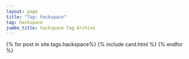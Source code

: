```yaml
---
layout: page
title: "Tag: hackspace"
tag: hackspace
jumbo_title: hackspace Tag Archive
---
```

<div class="row">
{% for post in site.tags.hackspace%}
{% include card.html %}
{% endfor %}
</div>